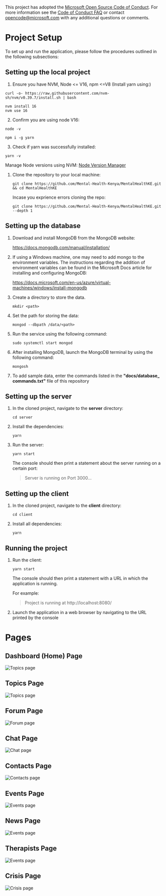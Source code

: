 This project has adopted the [Microsoft Open Source Code of Conduct](https://opensource.microsoft.com/codeofconduct/). For more information see the [Code of Conduct FAQ](https://opensource.microsoft.com/codeofconduct/faq/) or contact [opencode@microsoft.com](mailto:opencode@microsoft.com) with any additional questions or comments.

# Project Setup

To set up and run the application, please follow the procedures outlined in the following subsections:

## Setting up the local project

1. Ensure you have NVM, Node <= V16, npm <=V8 (Install yarn using:)

```
curl -o- https://raw.githubusercontent.com/nvm-sh/nvm/v0.39.7/install.sh | bash
```

```
nvm install 16
nvm use 16
```

2. Confirm you are using node V16:

```
node -v
```

```
npm i -g yarn
```

3. Check if yarn was successfully installed:

```
yarn -v
```

Manage Node versions using NVM:
[Node Version Manager](https://github.com/nvm-sh/nvm)

1. Clone the repository to your local machine:

   ```
   git clone https://github.com/Mental-Health-Kenya/MentalHealthKE.git && cd MentalHealthKE
   ```

   Incase you exprience errors cloning the repo:

   ```
   git clone https://github.com/Mental-Health-Kenya/MentalHealthKE.git --depth 1
   ```

## Setting up the database

1.  Download and install MongoDB from the MongoDB website:

    https://docs.mongodb.com/manual/installation/

2.  If using a Windows machine, one may need to add mongo to the environment variables. The instructions regarding the addition of environment variables can be found in the Microsoft Docs article for installing and configuring MongoDB:

    https://docs.microsoft.com/en-us/azure/virtual-machines/windows/install-mongodb

3.  Create a directory to store the data.

    ```
    mkdir <path>
    ```

4.  Set the path for storing the data:

    ```
    mongod --dbpath /data/<path>
    ```

5.  Run the service using the following command:

    ```
    sudo systemctl start mongod
    ```

6.  After installing MongoDB, launch the MongoDB terminal by using the following command:

    ```
    mongosh
    ```

7.  To add sample data, enter the commands listed in the **"docs/database\_ commands.txt"** file of this repository

## Setting up the server

1.  In the cloned project, navigate to the **server** directory:

    ```
    cd server
    ```

2.  Install the dependencies:

    ```
    yarn
    ```

3.  Run the server:

    ```
    yarn start
    ```

    The console should then print a statement about the server running on a certain port:

    > Server is running on Port 3000...

## Setting up the client

1.  In the cloned project, navigate to the **client** directory:

    ```
    cd client
    ```

2.  Install all dependencies:

    ```
    yarn
    ```

## Running the project

1.  Run the client:

    ```
    yarn start
    ```

    The console should then print a statement with a URL in which the application is running.

    For example:

    > Project is running at http://localhost:8080/

2.  Launch the application in a web browser by navigating to the URL printed by the console

# Pages

## Dashboard (Home) Page

![Topics page](./docs/screenshots/dashboard.png)

## Topics Page

![Topics page](./docs/screenshots/topics.png)

## Forum Page

![Forum page](./docs/screenshots/forum.png)

## Chat Page

![Chat page](./docs/screenshots/chat.png)

## Contacts Page

![Contacts page](./docs/screenshots/contacts.png)

## Events Page

![Events page](./docs/screenshots/events.png)

## News Page

![Events page](./docs/screenshots/news.png)

## Therapists Page

![Events page](./docs/screenshots/therapists.png)

## Crisis Page

![Crisis page](./docs/screenshots/crisis.png)
